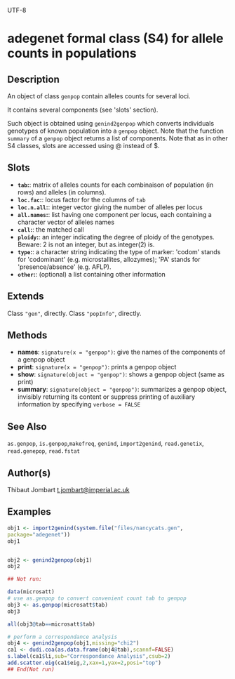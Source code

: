 UTF-8

# adegenet formal class (S4) for allele counts in populations

## Description

An object of class `genpop` contain alleles counts for several loci.

It contains several components (see 'slots' section).

Such object is obtained using `genind2genpop` which converts individuals genotypes of known population into a `genpop` object. Note that the function `summary` of a `genpop` object returns a list of components. Note that as in other S4 classes, slots are accessed using @ instead of $.

## Slots

- **`tab`:**: matrix of alleles counts for each combinaison of population (in rows) and alleles (in columns).
- **`loc.fac`:**: locus factor for the columns of `tab`
- **`loc.n.all`:**: integer vector giving the number of alleles per locus
- **`all.names`:**: list having one component per locus, each containing a character vector of alleles names
- **`call`:**: the matched call
- **`ploidy`:**: an integer indicating the degree of ploidy of the genotypes. Beware: 2 is not an integer, but as.integer(2) is.
- **`type`:**: a character string indicating the type of marker: 'codom' stands for 'codominant' (e.g. microstallites, allozymes); 'PA' stands for 'presence/absence' (e.g. AFLP).
- **`other`:**: (optional) a list containing other information

## Extends

Class `"gen"`, directly. Class `"popInfo"`, directly.

## Methods

- **names**: `signature(x = "genpop")`: give the names of the components of a genpop object
- **print**: `signature(x = "genpop")`: prints a genpop object
- **show**: `signature(object = "genpop")`: shows a genpop object (same as print)
- **summary**: `signature(object = "genpop")`: summarizes a genpop object, invisibly returning its content or suppress printing of auxiliary information by specifying `verbose = FALSE`

## See Also

`as.genpop`, `is.genpop`,`makefreq`, `genind`, `import2genind`, `read.genetix`, `read.genepop`, `read.fstat`

## Author(s)

Thibaut Jombart t.jombart@imperial.ac.uk

## Examples

```r
obj1 <- import2genind(system.file("files/nancycats.gen",
package="adegenet"))
obj1


obj2 <- genind2genpop(obj1)
obj2

## Not run:

data(microsatt)
# use as.genpop to convert convenient count tab to genpop
obj3 <- as.genpop(microsatt$tab)
obj3

all(obj3@tab==microsatt$tab)

# perform a correspondance analysis
obj4 <- genind2genpop(obj1,missing="chi2")
ca1 <- dudi.coa(as.data.frame(obj4@tab),scannf=FALSE)
s.label(ca1$li,sub="Correspondance Analysis",csub=2)
add.scatter.eig(ca1$eig,2,xax=1,yax=2,posi="top")
## End(Not run)
```



